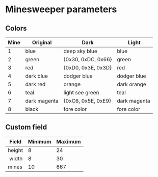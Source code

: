 # Minesweeper parameters

## Colors

| Mine | Original     | Dark               | Light              |
|------|--------------|--------------------|--------------------|
| 1    | blue         | deep sky blue      | blue               |
| 2    | green        | {0x30, 0xDC, 0x66} | green              |
| 3    | red          | {0xD0, 0x3E, 0x3D} | red                |
| 4    | dark blue    | dodger blue        | dodger blue        |
| 5    | dark red     | orange             | dark orange        |
| 6    | teal         | light see green    | teal               |
| 7    | dark magenta | {0xC6, 0x5E, 0xE9} | dark magenta       |
| 8    | black        | fore color         | fore color         |

## Custom field

| Field  | Minimum | Maximum |
|--------|---------|---------|
| height | 8       | 24      |
| width  | 8       | 30      |
| mines  | 10      | 667     |
